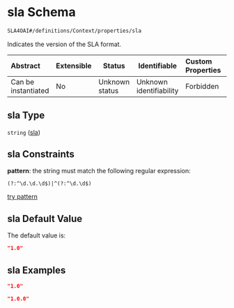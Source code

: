 # sla Schema

```txt
SLA4OAI#/definitions/Context/properties/sla
```

Indicates the version of the SLA format.


| Abstract            | Extensible | Status         | Identifiable            | Custom Properties | Additional Properties | Access Restrictions | Defined In                                                                    |
| :------------------ | ---------- | -------------- | ----------------------- | :---------------- | --------------------- | ------------------- | ----------------------------------------------------------------------------- |
| Can be instantiated | No         | Unknown status | Unknown identifiability | Forbidden         | Allowed               | none                | [SLA4OAI.schema.json\*](../SLA4OAI.schema.json "open original schema") |

## sla Type

`string` ([sla](sla4oai-definitions-context-properties-sla.md))

## sla Constraints

**pattern**: the string must match the following regular expression: 

```regexp
(?:^\d.\d.\d$)|^(?:^\d.\d$)
```

[try pattern](https://regexr.com/?expression=(%3F%3A%5E%5Cd.%5Cd.%5Cd%24)%7C%5E(%3F%3A%5E%5Cd.%5Cd%24) "try regular expression with regexr.com")

## sla Default Value

The default value is:

```json
"1.0"
```

## sla Examples

```json
"1.0"
```

```json
"1.0.0"
```
